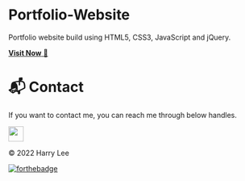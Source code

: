 # Portfolio-Website
Portfolio website build using HTML5, CSS3, JavaScript and jQuery.

<a href="https://harrylee02.github.io/" target="_blank">**Visit Now** 🚀</a>


# 📬 Contact


If you want to contact me, you can reach me through below handles.

<a href="https://www.linkedin.com/in/hieule-harrylee/"><img src="https://www.felberpr.com/wp-content/uploads/linkedin-logo.png" width="30"></img></a>

© 2022 Harry Lee


[![forthebadge](https://forthebadge.com/images/badges/built-with-love.svg)](https://forthebadge.com)

